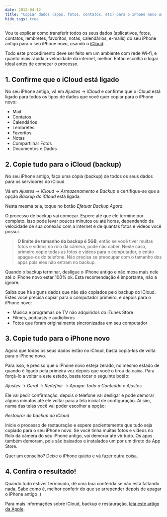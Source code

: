 ```yaml
---
date: 2012-04-12
title: "Copiar dados (apps, fotos, contatos, etc) para o iPhone novo usando iCloud"
hide_tags: true
---
```


Vou te explicar como transferir todos os seus dados (aplicativos, fotos, contatos, lembretes, favoritos, notas, calendários, e-mails) do seu iPhone antigo para o seu iPhone novo, usando o [iCloud](http://www.apple.com/br/icloud/).

Todo este procedimento deve ser feito em um ambiente com rede Wi-fi, e quanto mais rápida a velocidade da internet, melhor. Então escolha o lugar ideal antes de começar o processo.


## 1. Confirme que o iCloud está ligado

No seu iPhone antigo, vá em _Ajustes_ → _iCloud_ e confirme que o iCloud está ligado para todos os tipos de dados que você quer copiar para o iPhone novo:

  * Mail
  * Contatos
  * Calendários
  * Lembretes
  * Favoritos
  * Notas
  * Compartilhar Fotos
  * Documentos e Dados


## 2. Copie tudo para o iCloud (backup)

No seu iPhone antigo, faça uma cópia (backup) de todos os seus dados para os servidores do iCloud.

Vá em _Ajustes_ → _iCloud_ → _Armazenamento e Backup_ e certifique-se que a opção _Backup do iCloud_ está ligada.

Nesta mesma tela, toque no botão _Efetuar Backup Agora_.

O processo de backup vai começar. Espere até que ele termine por completo. Isso pode levar poucos minutos ou até horas, dependendo da velocidade de sua conexão com a internet e de quantas fotos e vídeos você possui.

> **O limite de tamanho do backup é 5GB**, então se você tiver muitas fotos e vídeos no rolo da câmera, pode não caber. Neste caso, primeiro copie todas as fotos e vídeos para o computador, e então apague-os do telefone. Não precisa se preocupar com o tamanho dos apps pois eles não entram no backup.

Quando o backup terminar, desligue o iPhone antigo e não mexa mais nele até o iPhone novo estar 100% ok. Esta recomendação é importante, não a ignore.

Saiba que há alguns dados que não são copiados pelo backup do iCloud. Estes você precisa copiar para o computador primeiro, e depois para o iPhone novo:

  * Música e programas de TV não adquiridos do iTunes Store
  * Filmes, podcasts e audiolivros
  * Fotos que foram originalmente sincronizadas em seu computador


## 3. Copie tudo para o iPhone novo

Agora que todos os seus dados estão no iCloud, basta copiá-los de volta para o iPhone novo.

Para isso, é preciso que o iPhone novo esteja zerado, no mesmo estado de quando é ligado pela primeira vez depois que você o tirou da caixa. Para forçá-lo a voltar a este estado, basta tocar o seguinte botão:

_Ajustes_ → _Geral_ → _Redefinir_ → _Apagar Todo o Conteúdo e Ajustes_

Ele vai pedir confirmação, depois o telefone vai desligar e pode demorar alguns minutos até ele voltar para a tela inicial de configuração. Aí sim, numa das telas você vai poder escolher a opção:

_Restaurar de backup do iCloud_

Inicie o processo de restauração e espere pacientemente que tudo seja copiado para o seu iPhone novo. Se você tinha muitas fotos e vídeos no Rolo da câmera do seu iPhone antigo, vai demorar até vir tudo. Os apps também demoram, pois são baixados e instalados um por um direto da App Store.

Quer um conselho? Deixe o iPhone quieto e vá fazer outra coisa.


## 4. Confira o resultado!

Quando tudo estiver terminado, dê uma boa conferida se não está faltando nada. Sabe como é, melhor conferir do que se arrepender depois de apagar o iPhone antigo :)

Para mais informações sobre iCloud, backup e restauração, [leia este artigo da Apple](http://support.apple.com/kb/HT4859?viewlocale=pt_BR).

